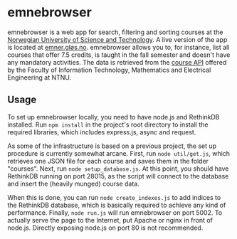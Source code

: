 # emnebrowser

emnebrowser is a web app for search, filtering and sorting courses at the [Norwegian University of Science and Technology](http://www.ntnu.edu/). A live version of the app is located at [emner.gløs.no](http://emner.xn--gls-1na.no/). emnebrowser allows you to, for instance, list all courses that offer 7.5 credits, is taught in the fall semester and doesn't have any mandatory activities. The data is retrieved from the [course API](http://www.ime.ntnu.no/api/) offered by the Faculty of Information Technology, Mathematics and Electrical Engineering at NTNU.

## Usage

To set up emnebrowser locally, you need to have node.js and RethinkDB installed. Run ```npm install``` in the project's root directory to install the required libraries, which includes express.js, async and request.

As some of the infrastructure is based on a previous project, the set up procedure is currently somewhat arcane. First, run ```node util/get.js```, which retrieves one JSON file for each course and saves them in the folder "courses". Next, run ```node setup_database.js```. At this point, you should have RethinkDB running on port 28015, as the script will connect to the database and insert the (heavily munged) course data.

When this is done, you can run ```node create_indexes.js``` to add indices to the RethinkDB database, which is basically required to achieve any kind of performance. Finally, ```node run.js``` will run emnebrowser on port 5002. To actually serve the page to the Internet, put Apache or nginx in front of node.js. Directly exposing node.js on port 80 is not recommended.
